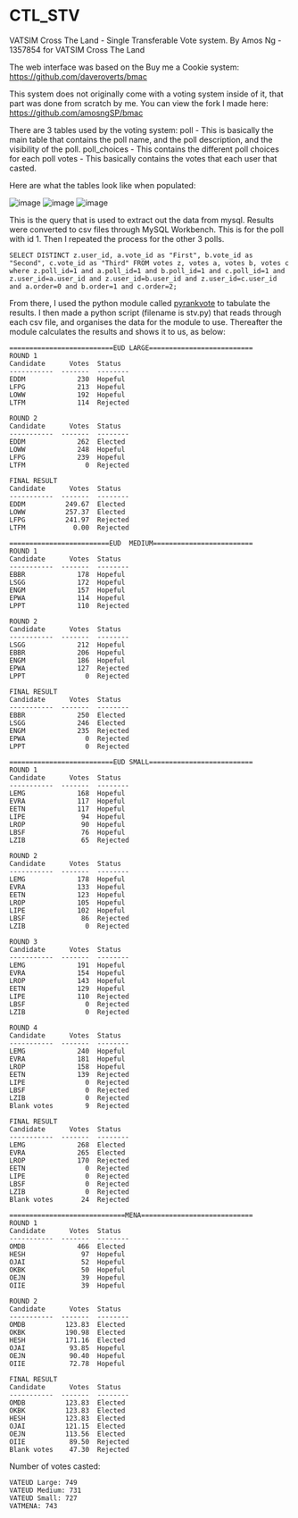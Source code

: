 # CTL_STV
VATSIM Cross The Land - Single Transferable Vote system.
By Amos Ng - 1357854 for VATSIM Cross The Land

The web interface was based on the Buy me a Cookie system:
https://github.com/daveroverts/bmac

This system does not originally come with a voting system inside of it, that part was done from scratch by me.
You can view the fork I made here:
https://github.com/amosngSP/bmac

There are 3 tables used by the voting system:
poll - This is basically the main table that contains the poll name, and the poll description, and the visibility of the poll.
poll_choices - This contains the different poll choices for each poll
votes - This basically contains the votes that each user that casted.

Here are what the tables look like when populated:

![image](https://user-images.githubusercontent.com/40349656/147948719-ba905617-8ec9-4de0-95c1-6662cb48a3e6.png)
![image](https://user-images.githubusercontent.com/40349656/147948751-12c1d8f2-e07b-4039-8691-bbb43e808624.png)
![image](https://user-images.githubusercontent.com/40349656/147948824-c09d5d2f-b575-44e4-98a0-db5d55630ef2.png)

This is the query that is used to extract out the data from mysql. Results were converted to csv files through MySQL Workbench. This is for the poll with id 1. Then I repeated the process for the other 3 polls. 
```
SELECT DISTINCT z.user_id, a.vote_id as "First", b.vote_id as "Second", c.vote_id as "Third" FROM votes z, votes a, votes b, votes c where z.poll_id=1 and a.poll_id=1 and b.poll_id=1 and c.poll_id=1 and z.user_id=a.user_id and z.user_id=b.user_id and z.user_id=c.user_id and a.order=0 and b.order=1 and c.order=2;
```

From there, I used the python module called [pyrankvote](https://github.com/jontingvold/pyrankvote) to tabulate the results.
I then made a python script (filename is stv.py) that reads through each csv file, and organises the data for the module to use.
Thereafter the module calculates the results and shows it to us, as below:
```
==========================EUD LARGE==========================
ROUND 1
Candidate      Votes  Status
-----------  -------  --------
EDDM             230  Hopeful
LFPG             213  Hopeful
LOWW             192  Hopeful
LTFM             114  Rejected

ROUND 2
Candidate      Votes  Status
-----------  -------  --------
EDDM             262  Elected
LOWW             248  Hopeful
LFPG             239  Hopeful
LTFM               0  Rejected

FINAL RESULT
Candidate      Votes  Status
-----------  -------  --------
EDDM          249.67  Elected
LOWW          257.37  Elected
LFPG          241.97  Rejected
LTFM            0.00  Rejected

=========================EUD  MEDIUM=========================
ROUND 1
Candidate      Votes  Status
-----------  -------  --------
EBBR             178  Hopeful
LSGG             172  Hopeful
ENGM             157  Hopeful
EPWA             114  Hopeful
LPPT             110  Rejected

ROUND 2
Candidate      Votes  Status
-----------  -------  --------
LSGG             212  Hopeful
EBBR             206  Hopeful
ENGM             186  Hopeful
EPWA             127  Rejected
LPPT               0  Rejected

FINAL RESULT
Candidate      Votes  Status
-----------  -------  --------
EBBR             250  Elected
LSGG             246  Elected
ENGM             235  Rejected
EPWA               0  Rejected
LPPT               0  Rejected

==========================EUD SMALL==========================
ROUND 1
Candidate      Votes  Status
-----------  -------  --------
LEMG             168  Hopeful
EVRA             117  Hopeful
EETN             117  Hopeful
LIPE              94  Hopeful
LROP              90  Hopeful
LBSF              76  Hopeful
LZIB              65  Rejected

ROUND 2
Candidate      Votes  Status
-----------  -------  --------
LEMG             178  Hopeful
EVRA             133  Hopeful
EETN             123  Hopeful
LROP             105  Hopeful
LIPE             102  Hopeful
LBSF              86  Rejected
LZIB               0  Rejected

ROUND 3
Candidate      Votes  Status
-----------  -------  --------
LEMG             191  Hopeful
EVRA             154  Hopeful
LROP             143  Hopeful
EETN             129  Hopeful
LIPE             110  Rejected
LBSF               0  Rejected
LZIB               0  Rejected

ROUND 4
Candidate      Votes  Status
-----------  -------  --------
LEMG             240  Hopeful
EVRA             181  Hopeful
LROP             158  Hopeful
EETN             139  Rejected
LIPE               0  Rejected
LBSF               0  Rejected
LZIB               0  Rejected
Blank votes        9  Rejected

FINAL RESULT
Candidate      Votes  Status
-----------  -------  --------
LEMG             268  Elected
EVRA             265  Elected
LROP             170  Rejected
EETN               0  Rejected
LIPE               0  Rejected
LBSF               0  Rejected
LZIB               0  Rejected
Blank votes       24  Rejected

=============================MENA============================
ROUND 1
Candidate      Votes  Status
-----------  -------  --------
OMDB             466  Elected
HESH              97  Hopeful
OJAI              52  Hopeful
OKBK              50  Hopeful
OEJN              39  Hopeful
OIIE              39  Hopeful

ROUND 2
Candidate      Votes  Status
-----------  -------  --------
OMDB          123.83  Elected
OKBK          190.98  Elected
HESH          171.16  Elected
OJAI           93.85  Hopeful
OEJN           90.40  Hopeful
OIIE           72.78  Hopeful

FINAL RESULT
Candidate      Votes  Status
-----------  -------  --------
OMDB          123.83  Elected
OKBK          123.83  Elected
HESH          123.83  Elected
OJAI          121.15  Elected
OEJN          113.56  Elected
OIIE           89.50  Rejected
Blank votes    47.30  Rejected
```
Number of votes casted:
```
VATEUD Large: 749
VATEUD Medium: 731
VATEUD Small: 727
VATMENA: 743
```
